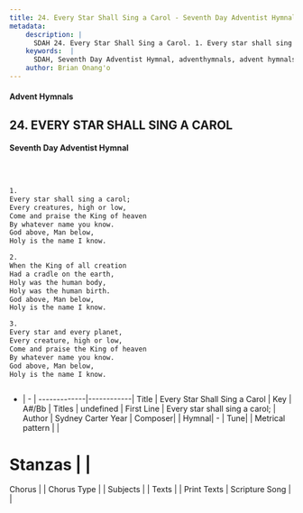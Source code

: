 ```yaml
---
title: 24. Every Star Shall Sing a Carol - Seventh Day Adventist Hymnal
metadata:
    description: |
      SDAH 24. Every Star Shall Sing a Carol. 1. Every star shall sing a carol; Every creatures, high or low, Come and praise the King of heaven By whatever name you know. God above, Man below, Holy is the name I know.
    keywords:  |
      SDAH, Seventh Day Adventist Hymnal, adventhymnals, advent hymnals, Every Star Shall Sing a Carol, Every star shall sing a carol; 
    author: Brian Onang'o
---
```


#### Advent Hymnals
## 24. EVERY STAR SHALL SING A CAROL
#### Seventh Day Adventist Hymnal

```txt



1.
Every star shall sing a carol;
Every creatures, high or low,
Come and praise the King of heaven
By whatever name you know.
God above, Man below,
Holy is the name I know.

2.
When the King of all creation
Had a cradle on the earth,
Holy was the human body,
Holy was the human birth.
God above, Man below,
Holy is the name I know.

3.
Every star and every planet,
Every creature, high or low,
Come and praise the King of heaven
By whatever name you know.
God above, Man below,
Holy is the name I know.



```

- |   -  |
-------------|------------|
Title | Every Star Shall Sing a Carol |
Key | A#/Bb |
Titles | undefined |
First Line | Every star shall sing a carol; |
Author | Sydney Carter
Year | 
Composer|  |
Hymnal|  - |
Tune|  |
Metrical pattern | |
# Stanzas |  |
Chorus |  |
Chorus Type |  |
Subjects |  |
Texts |  |
Print Texts | 
Scripture Song |  |
  
